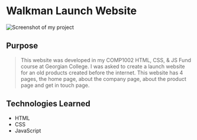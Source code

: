 # Walkman Launch Website

![Screenshot of my project](https://github.com/AlexVitorCunha/walkman-website/blob/master/printscreens/home.JPG?raw=true)

## Purpose

> This website was developed in my COMP1002 HTML, CSS, & JS Fund course at Georgian College. I was asked to create a launch website for an old products created before the internet. This website has 4 pages, the home page, about the company page, about the product page and get in touch page.

## Technologies Learned

- HTML
- CSS
- JavaScript